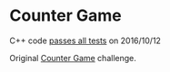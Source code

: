 Counter Game
============

C++ code [passes all tests](https://www.hackerrank.com/challenges/counter-game) on 2016/10/12

Original [Counter Game](https://www.hackerrank.com/challenges/counter-game) challenge.

